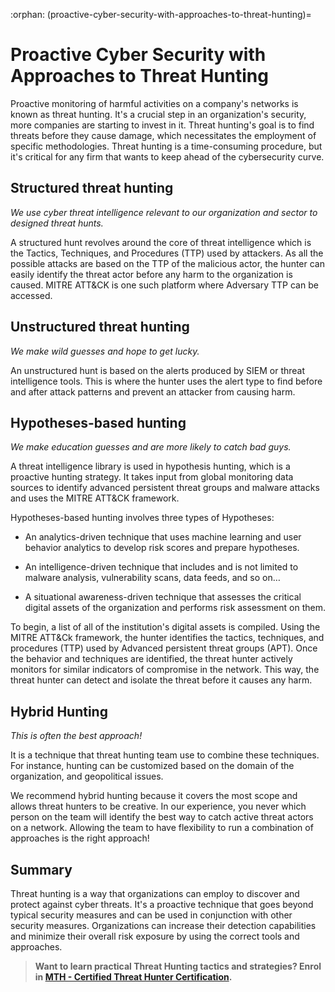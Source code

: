 :orphan:
(proactive-cyber-security-with-approaches-to-threat-hunting)=

# Proactive Cyber Security with Approaches to Threat Hunting

Proactive monitoring of harmful activities on a company's networks is known as threat hunting. It's a crucial step in an organization's security, more companies are starting to invest in it. Threat hunting's goal is to find threats before they cause damage, which necessitates the employment of specific methodologies. Threat hunting is a time-consuming procedure, but it's critical for any firm that wants to keep ahead of the cybersecurity curve.

## Structured threat hunting

_We use cyber threat intelligence relevant to our organization and sector to designed threat hunts._

A structured hunt revolves around the core of threat intelligence which is the Tactics, Techniques, and Procedures (TTP) used by attackers. As all the possible attacks are based on the TTP of the malicious actor, the hunter can easily identify the threat actor before any harm to the organization is caused. MITRE ATT&CK is one such platform where Adversary TTP can be accessed.

## Unstructured threat hunting

_We make wild guesses and hope to get lucky._

An unstructured hunt is based on the alerts produced by SIEM or threat intelligence tools. This is where the hunter uses the alert type to find before and after attack patterns and prevent an attacker from causing harm.

## Hypotheses-based hunting

_We make education guesses and are more likely to catch bad guys._

A threat intelligence library is used in hypothesis hunting, which is a proactive hunting strategy. It takes input from global monitoring data sources to identify advanced persistent threat groups and malware attacks and uses the MITRE ATT&CK framework.

Hypotheses-based hunting involves three types of Hypotheses:

- An analytics-driven technique that uses machine learning and user behavior analytics to develop risk scores and prepare hypotheses.

- An intelligence-driven technique that includes and is not limited to malware analysis, vulnerability scans, data feeds, and so on…

- A situational awareness-driven technique that assesses the critical digital assets of the organization and performs risk assessment on them.

To begin, a list of all of the institution's digital assets is compiled. Using the MITRE ATT&Ck framework, the hunter identifies the tactics, techniques, and procedures (TTP) used by Advanced persistent threat groups (APT). Once the behavior and techniques are identified, the threat hunter actively monitors for similar indicators of compromise in the network. This way, the threat hunter can detect and isolate the threat before it causes any harm.

## Hybrid Hunting

_This is often the best approach!_

It is a technique that threat hunting team use to combine these techniques. For instance, hunting can be customized based on the domain of the organization, and geopolitical issues.

We recommend hybrid hunting because it covers the most scope and allows threat hunters to be creative. In our experience, you never which person on the team will identify the best way to catch active threat actors on a network. Allowing the team to have flexibility to run a combination of approaches is the right approach!

## Summary

Threat hunting is a way that organizations can employ to discover and protect against cyber threats. It's a proactive technique that goes beyond typical security measures and can be used in conjunction with other security measures.
Organizations can increase their detection capabilities and minimize their overall risk exposure by using the correct tools and approaches.

> **Want to learn practical Threat Hunting tactics and strategies? Enrol in [MTH - Certified Threat Hunter Certification](https://www.mosse-institute.com/certifications/mth-certified-threat-hunter.html).**
